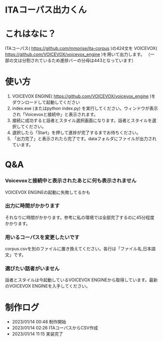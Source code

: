 ITAコーパス出力くん
====
# これはなに？
ITAコーパス( https://github.com/mmorise/ita-corpus )の424文を
VOICEVOX( https://github.com/VOICEVOX/voicevox_engine )を用いて出力します。
（一部の文は分割されているため進捗バーの分母は443となっています）

# 使い方
1. VOICEVOX ENGINE( https://github.com/VOICEVOX/voicevox_engine )をダウンロードして起動してください
2. index.exe (またはpython index.py) を実行してください。ウィンドウが表示され「Voicevoxと接続中」と表示されます。
3. 接続に成功すると話者とスタイル選択画面になります。話者とスタイルを選択してください。
4. 選択したら「Start」を押して進捗が完了するまでお待ちください。
5. 「出力完了」と表示されたら完了です。dataフォルダにファイルが出力されています。

# Q&A
### Voicevoxと接続中と表示されたあとに何も表示されません
VOICEVOX ENGINEの起動に失敗してるかも
### 出力に時間がかかります
それなりに時間がかかります。参考に私の環境では全部完了するのに45分程度かかります。
### 用いるコーパスを変更したいです
corpus.csvを別のファイルに置き換えてください。各行は「ファイル名,日本語文」です。
### 選びたい話者がいません
話者とスタイルは今起動しているVOICEVOX ENGINEから取得しています。最新のVOICEVOX ENGINEを入手してください。

# 制作ログ
* 2023/01/14 00:48 制作開始
* 2023/01/14 02:26 ITAコーパスからCSV作成
* 2023/01/14 11:15 実装完了
